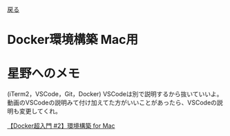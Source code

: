 [戻る](環境構築.md)
# Docker環境構築 Mac用

# 星野へのメモ
(iTerm2，VSCode，Git，Docker)
VSCodeは別で説明するから抜いていいよ。動画のVSCodeの説明みて付け加えてた方がいいことがあったら、VSCodeの説明も変更してくれ。

[【Docker超入門 #2】環境構築 for Mac](https://www.youtube.com/watch?v=OQ5m9iEbRu0&t=0s)

